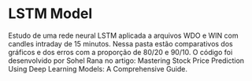 # LSTM Model
Estudo de uma rede neural LSTM aplicada a arquivos WDO e WIN com candles intraday de 15 minutos. 
Nessa pasta estão comparativos dos gráficos e dos erros com a proporção de 80/20 e 90/10.
O código foi desenvolvido por Sohel Rana no artigo: Mastering Stock Price Prediction Using Deep Learning Models: A Comprehensive Guide.
